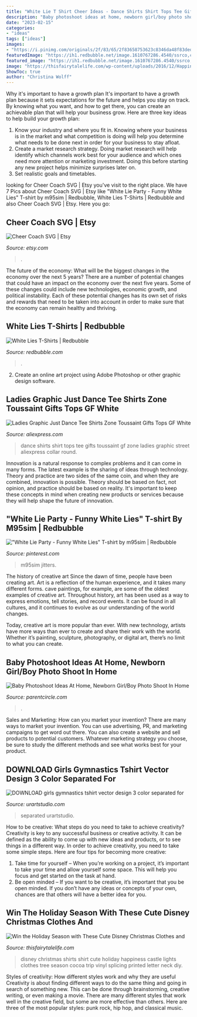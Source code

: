 ```yaml
---
title: "White Lie T Shirt Cheer Ideas - Dance Shirts Shirt Tops Tee Gifts Toussaint Gf Zone Ladies Graphic Street Aliexpress Collar Round"
description: "Baby photoshoot ideas at home, newborn girl/boy photo shoot in home"
date: "2023-02-15"
categories:
- "ideas"
tags: ["ideas"]
images:
- "https://i.pinimg.com/originals/2f/83/65/2f83658753623c8346da48f83ded9103.png"
featuredImage: "https://ih1.redbubble.net/image.1610767286.4540/ssrco,classic_tee,womens,fafafa:ca443f4786,front_alt,square_product,600x600.jpg"
featured_image: "https://ih1.redbubble.net/image.1610767286.4540/ssrco,classic_tee,womens,fafafa:ca443f4786,front_alt,square_product,600x600.jpg"
image: "https://thisfairytalelife.com/wp-content/uploads/2016/12/Happiness-is-castle-lights-shirt.jpg"
ShowToc: true
author: "Christina Wolff"
---
```



Why it's important to have a growth plan
It's important to have a growth plan because it sets expectations for the future and helps you stay on track. By knowing what you want, and how to get there, you can create an achievable plan that will help your business grow. Here are three key ideas to help build your growth plan: 
1. Know your industry and where you fit in. Knowing where your business is in the market and what competition is doing will help you determine what needs to be done next in order for your business to stay afloat. 
2. Create a market research strategy. Doing market research will help identify which channels work best for your audience and which ones need more attention or marketing investment. Doing this before starting any new project helps minimize surprises later on. 
3. Set realistic goals and timetables.

	

		
looking for Cheer Coach SVG | Etsy you've visit to the right place. We have 7 Pics about Cheer Coach SVG | Etsy like &quot;White Lie Party - Funny White Lies&quot; T-shirt by m95sim | Redbubble, White Lies T-Shirts | Redbubble and also Cheer Coach SVG | Etsy. Here you go:
		
    
## Cheer Coach SVG | Etsy

<img loading=lazy src="https://i.etsystatic.com/15614086/r/il/b15ecf/1594578498/il_fullxfull.1594578498_s1bl.jpg" onerror="this.onerror=null;this.src='https://tse1.mm.bing.net/th?id=OIP.-UaIcl3z6O32VhxrYH3wVgHaDy&amp;pid=15.1';" alt="Cheer Coach SVG | Etsy">

_Source: etsy.com_

>. 

	

The future of the economy: What will be the biggest changes in the economy over the next 5 years?
There are a number of potential changes that could have an impact on the economy over the next five years. Some of these changes could include new technologies, economic growth, and political instability. Each of these potential changes has its own set of risks and rewards that need to be taken into account in order to make sure that the economy can remain healthy and thriving.

    
## White Lies T-Shirts | Redbubble

<img loading=lazy src="https://ih1.redbubble.net/image.1610767286.4540/ssrco,classic_tee,womens,fafafa:ca443f4786,front_alt,square_product,600x600.jpg" onerror="this.onerror=null;this.src='https://tse1.mm.bing.net/th?id=OIP.x2E82cvV0Maq7I-AxOaPtQHaHZ&amp;pid=15.1';" alt="White Lies T-Shirts | Redbubble">

_Source: redbubble.com_

>. 

	

2. Create an online art project using Adobe Photoshop or other graphic design software.

    
## Ladies Graphic Just Dance Tee Shirts Zone Toussaint Gifts Tops GF White

<img loading=lazy src="https://ae01.alicdn.com/kf/HTB1fR0tQXXXXXXHaXXXq6xXFXXXE/Ladies-Graphic-Just-Dance-Tee-Shirts-Zone-Toussaint-Gifts-Tops-GF-White-Street-Dance-T-Shirt.jpg" onerror="this.onerror=null;this.src='https://tse1.mm.bing.net/th?id=OIP.Ydzb5vjTki7u99jaQ98NRQHaHa&amp;pid=15.1';" alt="Ladies Graphic Just Dance Tee Shirts Zone Toussaint Gifts Tops GF White">

_Source: aliexpress.com_

>dance shirts shirt tops tee gifts toussaint gf zone ladies graphic street aliexpress collar round. 

	

Innovation is a natural response to complex problems and it can come in many forms. The latest example is the sharing of ideas through technology. Theory and practice are two sides of the same coin, and when they are combined, innovation is possible. Theory should be based on fact, not opinion, and practice should be based on reality. It's important to keep these concepts in mind when creating new products or services because they will help shape the future of innovation.

    
## &quot;White Lie Party - Funny White Lies&quot; T-shirt By M95sim | Redbubble

<img loading=lazy src="https://i.pinimg.com/originals/2f/83/65/2f83658753623c8346da48f83ded9103.png" onerror="this.onerror=null;this.src='https://tse1.mm.bing.net/th?id=OIP.yPXRSVPU7odWPSdcbmavKgHaJ4&amp;pid=15.1';" alt="&quot;White Lie Party - Funny White Lies&quot; T-shirt by m95sim | Redbubble">

_Source: pinterest.com_

>m95sim jitters. 

	

The history of creative art
Since the dawn of time, people have been creating art. Art is a reflection of the human experience, and it takes many different forms. cave paintings, for example, are some of the oldest examples of creative art.
Throughout history, art has been used as a way to express emotions, tell stories, and record events. It can be found in all cultures, and it continues to evolve as our understanding of the world changes.

 Today, creative art is more popular than ever. With new technology, artists have more ways than ever to create and share their work with the world. Whether it’s painting, sculpture, photography, or digital art, there’s no limit to what you can create.

    
## Baby Photoshoot Ideas At Home, Newborn Girl/Boy Photo Shoot In Home

<img loading=lazy src="https://parentcircle.blob.core.windows.net/prd/content/planning-a-photoshoot-for-your-baby--try-these-20-amazing-baby-photoshoot-ideas--6550046143678.jpg" onerror="this.onerror=null;this.src='https://tse1.mm.bing.net/th?id=OIP.fRV1fsR7zB8Ze1hp0bis2AHaEg&amp;pid=15.1';" alt="Baby Photoshoot Ideas At Home, Newborn Girl/Boy Photo Shoot In Home">

_Source: parentcircle.com_

>. 

	

Sales and Marketing: How can you market your invention?
There are many ways to market your invention. You can use advertising, PR, and marketing campaigns to get word out there. You can also create a website and sell products to potential customers. Whatever marketing strategy you choose, be sure to study the different methods and see what works best for your product.

    
## DOWNLOAD Girls Gymnastics Tshirt Vector Design 3 Color Separated For

<img loading=lazy src="https://urartstudio.com/wp-content/uploads/edd/2016/03/DOWNLOAD-girls-gymnastics-tshirt-vector-design-3-color-separated-for-print-layered-1.jpg" onerror="this.onerror=null;this.src='https://tse4.mm.bing.net/th?id=OIP.8zCCVkHONQTZSsARcB0jDQHaEy&amp;pid=15.1';" alt="DOWNLOAD girls gymnastics tshirt vector design 3 color separated for">

_Source: urartstudio.com_

>separated urartstudio. 

	

How to be creative: What steps do you need to take to achieve creativity?
Creativity is key to any successful business or creative activity. It can be defined as the ability to come up with new ideas and products, or to see things in a different way. In order to achieve creativity, you need to take some simple steps. Here are four tips for becoming more creative: 
1) Take time for yourself – When you’re working on a project, it’s important to take your time and allow yourself some space. This will help you focus and get started on the task at hand. 
2) Be open minded – If you want to be creative, it’s important that you be open minded. If you don’t have any ideas or concepts of your own, chances are that others will have a better idea for you.

    
## Win The Holiday Season With These Cute Disney Christmas Clothes And

<img loading=lazy src="https://thisfairytalelife.com/wp-content/uploads/2016/12/Happiness-is-castle-lights-shirt.jpg" onerror="this.onerror=null;this.src='https://tse1.mm.bing.net/th?id=OIP.y_GtUz0_B8Xe1Pfq2AlK_gHaJ4&amp;pid=15.1';" alt="Win the Holiday Season with These Cute Disney Christmas Clothes and">

_Source: thisfairytalelife.com_

>disney christmas shirts shirt cute holiday happiness castle lights clothes tree season cocoa trip vinyl splicing printed letter neck diy. 

	

Styles of creativity: How different styles work and why they are useful
Creativity is about finding different ways to do the same thing and going in search of something new. This can be done through brainstorming, creative writing, or even making a movie. There are many different styles that work well in the creative field, but some are more effective than others. Here are three of the most popular styles: punk rock, hip hop, and classical music.

